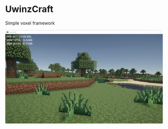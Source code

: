 # UwinzCraft

Simple voxel framework

![image](https://github.com/GPU-Fried-Eggs/UwinzCraft/blob/master/.image/Screenshot%202022-01-30.png) 
